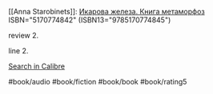 [[Anna Starobinets]]: [Икарова железа. Книга метаморфоз](https://www.goodreads.com/book/show/18393961)
ISBN="5170774842" (ISBN13="9785170774845")

review 2\.  
  
line 2\.  


[Search in Calibre](calibre://search/_?q=%D0%98%D0%BA%D0%B0%D1%80%D0%BE%D0%B2%D0%B0+%D0%B6%D0%B5%D0%BB%D0%B5%D0%B7%D0%B0.+%D0%9A%D0%BD%D0%B8%D0%B3%D0%B0+%D0%BC%D0%B5%D1%82%D0%B0%D0%BC%D0%BE%D1%80%D1%84%D0%BE%D0%B7)

#book/audio #book/fiction #book/book #book/rating5
